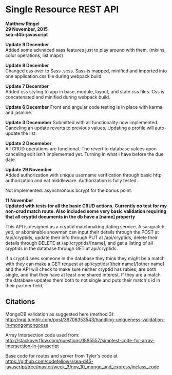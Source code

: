 # Single Resource REST API
**Matthew Ringel**  
**29 November, 2015**  
**sea-d45-javascript**  

**Update 9 December**  
Added some advnaced sass features just to play around with them.  (mixins, color operations, list maps)

**Update 8 December**  
Changed css over to Sass .scss.  Sass is mapped, minified and imported into one application.css file during webpack build.

**Update 7 December**  
Added css styling to app in base, module, layout, and state css files.  Css is concatenated and minified during webpack build.

**Update 6 December**
Front end angular code testing is in place with karma and jasmine.

**Update 3 Decemeber**
Submitted with all functionality now implemented.  Canceling an update reverts to previous values.  Updating a profile will auto-update the list.


**Update 2 Decemeber**  
All CRUD operations are functional.  The revert to database values upon canceling edit isn't implemented yet.  Turning in what I have before the due date.


**Update 29 November**  
Added authorization with unique username verification through basic http authorization and eat middleware.  Authorization is fully tested.

Not implemented: asynchronous bcrypt for the bonus point.

**11 November**  
**Updated with tests for all the basic CRUD actions.  Currently no test for my non-crud match route.  Also included some very basic validation requiring that all cryptid documents in the db have a [name] property**

This API is designed as a cryptid matchmaking dating service.  A sasquatch, yeti, or abominable snowman can input their details through the POST at /api/cryptids, update their info through PUT at /api/cryptids, delete their details through DELETE at /api/cryptids/[name], and get a listing of all cryptids in the database through GET at api/cryptids.

If a cryptid sees someone in the database they think they might be a match with they can make a GET request at api/cyptids/[their name]/[other name] and the API will check to make sure neither cryptid has rabies, are both single, and that they have at least one shared interest.  If they are a match the database updates them both to not single and puts their match's id in their partner field,




## Citations

MongoDB validation as suggested here (method 3):  
http://nraj.tumblr.com/post/38706353543/handling-uniqueness-validation-in-mongomongoose

Array Intersection code used from:
http://stackoverflow.com/questions/1885557/simplest-code-for-array-intersection-in-javascript

Base code for routes and server from Tyler's code at https://github.com/codefellows/sea-d45-javascript/tree/master/week_3/nov_10_mongo_and_express/inclass_code
